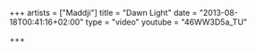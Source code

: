 +++
artists = ["Maddji"]
title = "Dawn Light"
date = "2013-08-18T00:41:16+02:00"
type = "video"
youtube = "46WW3D5a_TU"

+++
